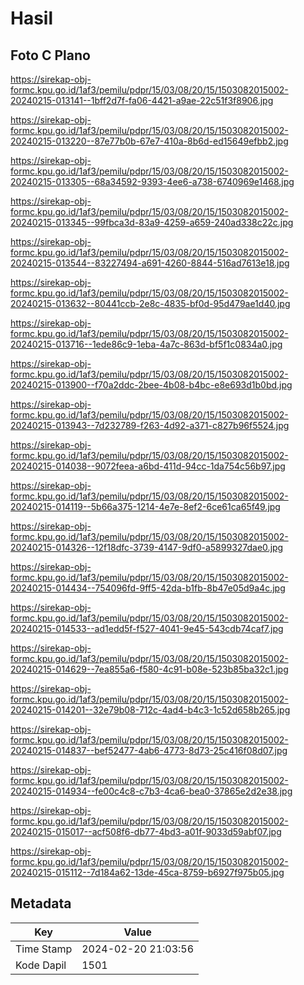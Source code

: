# Hasil

## Foto C Plano

https://sirekap-obj-formc.kpu.go.id/1af3/pemilu/pdpr/15/03/08/20/15/1503082015002-20240215-013141--1bff2d7f-fa06-4421-a9ae-22c51f3f8906.jpg

https://sirekap-obj-formc.kpu.go.id/1af3/pemilu/pdpr/15/03/08/20/15/1503082015002-20240215-013220--87e77b0b-67e7-410a-8b6d-ed15649efbb2.jpg

https://sirekap-obj-formc.kpu.go.id/1af3/pemilu/pdpr/15/03/08/20/15/1503082015002-20240215-013305--68a34592-9393-4ee6-a738-6740969e1468.jpg

https://sirekap-obj-formc.kpu.go.id/1af3/pemilu/pdpr/15/03/08/20/15/1503082015002-20240215-013345--99fbca3d-83a9-4259-a659-240ad338c22c.jpg

https://sirekap-obj-formc.kpu.go.id/1af3/pemilu/pdpr/15/03/08/20/15/1503082015002-20240215-013544--83227494-a691-4260-8844-516ad7613e18.jpg

https://sirekap-obj-formc.kpu.go.id/1af3/pemilu/pdpr/15/03/08/20/15/1503082015002-20240215-013632--80441ccb-2e8c-4835-bf0d-95d479ae1d40.jpg

https://sirekap-obj-formc.kpu.go.id/1af3/pemilu/pdpr/15/03/08/20/15/1503082015002-20240215-013716--1ede86c9-1eba-4a7c-863d-bf5f1c0834a0.jpg

https://sirekap-obj-formc.kpu.go.id/1af3/pemilu/pdpr/15/03/08/20/15/1503082015002-20240215-013900--f70a2ddc-2bee-4b08-b4bc-e8e693d1b0bd.jpg

https://sirekap-obj-formc.kpu.go.id/1af3/pemilu/pdpr/15/03/08/20/15/1503082015002-20240215-013943--7d232789-f263-4d92-a371-c827b96f5524.jpg

https://sirekap-obj-formc.kpu.go.id/1af3/pemilu/pdpr/15/03/08/20/15/1503082015002-20240215-014038--9072feea-a6bd-411d-94cc-1da754c56b97.jpg

https://sirekap-obj-formc.kpu.go.id/1af3/pemilu/pdpr/15/03/08/20/15/1503082015002-20240215-014119--5b66a375-1214-4e7e-8ef2-6ce61ca65f49.jpg

https://sirekap-obj-formc.kpu.go.id/1af3/pemilu/pdpr/15/03/08/20/15/1503082015002-20240215-014326--12f18dfc-3739-4147-9df0-a5899327dae0.jpg

https://sirekap-obj-formc.kpu.go.id/1af3/pemilu/pdpr/15/03/08/20/15/1503082015002-20240215-014434--754096fd-9ff5-42da-b1fb-8b47e05d9a4c.jpg

https://sirekap-obj-formc.kpu.go.id/1af3/pemilu/pdpr/15/03/08/20/15/1503082015002-20240215-014533--ad1edd5f-f527-4041-9e45-543cdb74caf7.jpg

https://sirekap-obj-formc.kpu.go.id/1af3/pemilu/pdpr/15/03/08/20/15/1503082015002-20240215-014629--7ea855a6-f580-4c91-b08e-523b85ba32c1.jpg

https://sirekap-obj-formc.kpu.go.id/1af3/pemilu/pdpr/15/03/08/20/15/1503082015002-20240215-014201--32e79b08-712c-4ad4-b4c3-1c52d658b265.jpg

https://sirekap-obj-formc.kpu.go.id/1af3/pemilu/pdpr/15/03/08/20/15/1503082015002-20240215-014837--bef52477-4ab6-4773-8d73-25c416f08d07.jpg

https://sirekap-obj-formc.kpu.go.id/1af3/pemilu/pdpr/15/03/08/20/15/1503082015002-20240215-014934--fe00c4c8-c7b3-4ca6-bea0-37865e2d2e38.jpg

https://sirekap-obj-formc.kpu.go.id/1af3/pemilu/pdpr/15/03/08/20/15/1503082015002-20240215-015017--acf508f6-db77-4bd3-a01f-9033d59abf07.jpg

https://sirekap-obj-formc.kpu.go.id/1af3/pemilu/pdpr/15/03/08/20/15/1503082015002-20240215-015112--7d184a62-13de-45ca-8759-b6927f975b05.jpg


## Metadata

| Key        | Value               |
| ---------- | ------------------- |
| Time Stamp | 2024-02-20 21:03:56 |
| Kode Dapil | 1501                |



